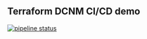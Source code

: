 ## Terraform DCNM CI/CD demo
[![pipeline status](https://gitlab-sjc.cisco.com/shdu/terraform-dcnm-pipeline/badges/master/pipeline.svg)](https://gitlab-sjc.cisco.com/shdu/terraform-dcnm-pipeline/commits/master)